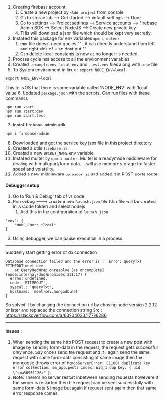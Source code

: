 1. Creating firebase account
   1. Create a new project by `+Add project` from console
   2. Go to storae tab --> Get started --> default settings --> Done 
   3. Go to settings --> Project settings --> Service accounts --> Firebase Admin SDK --> Select NodeJS --> Create new private key
   4. THis will download a json file which should be kept very secretly.
2. Installed this package for env variables `npm i dotenv`
   1. env file doesnt need quotes "".. it can directly understand from left and right side of = so dont put ""
   2. Can delete local-constants.js now as no longer its needed.
3. Process cycle has access to all the environment variables
4. Created `.example.env`, `local.env` and `.test.env` files along with `.env` file
5. To System environment in linux : `export NODE_ENV=local`
```
export NODE_ENV=local
```
This tells OS that there is some variable called 'NODE_ENV' with 'local' value
6. Updated `package.json` with the scripts. Can run files with these commands 
```
npm run start
npm run start:dev
npm run start:test
```
7. Install firebase-admin sdk
```
npm i firebase-admin
```
8. Downloaded and got the service key json file in this project directory
9. Created a utils `firebase.js`
10. Created a new `BUCKET_NAME` env variable.
11. Installed multer by `npm i multer`. Multer is a readymade middleware for dealing with multupart/form-data.....will use memory storage for faster speed and volatality.
12. Added a new middleware `uploader.js` and added it in POST posts route.

#### Debugger setup

1. Go to 'Run & Debug' tab of vs code
2. Rnn debug ---> create a new `launch.json` file (this file will be created in .vscode folder) and select nodejs
   1. Add this in the configuration of `launch.json`
```
"env": {
    "NODE_ENV": "local"
}
```
3. Using debugger, we can pause execution in a process


---

Suddenly start getting error of db connection 
```
Database connection failed and the error is :  Error: queryTxt ETIMEOUT meet-dev
    at QueryReqWrap.onresolve [as oncomplete] (node:internal/dns/promises:251:17) {
  errno: undefined,
  code: 'ETIMEOUT',
  syscall: 'queryTxt',
  hostname: 'meet-dev.mongodb.net'
}
```
So solved it by changing the connection url by chosing node version 2.2.12 or later and replaced the connection string 
Src : https://stackoverflow.com/a/63904033/17796286

---

#### Issues :

1. When sending the same http POST request to create a new post with image by sending form-data in the request, the request gets successful only once. Say once I send the request and if I again send the same request with same form-data consisting of same image then the mongoose throws error of `MongoServerError: E11000 duplicate key error collection: sm_app.posts index: uid_1 dup key: { uid: \"sma36961126\" }`. 
2. Note: There's no server restart inbetween sending requests howevere if the server is restarted then the request can be sent successfully with same form-data & image but again if request sent again then that same error response comes.